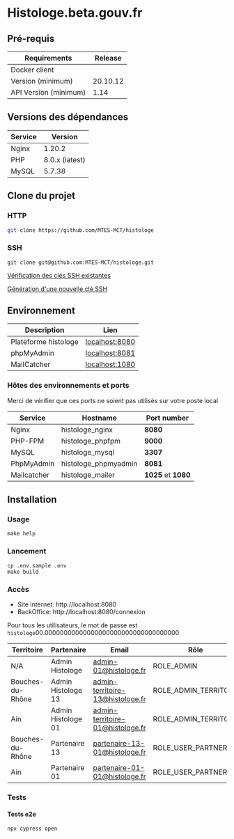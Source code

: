 # Histologe.beta.gouv.fr

## Pré-requis

Requirements|Release
------------|--------
Docker client|
Version (minimum) | 20.10.12
API Version (minimum) | 1.14

## Versions des dépendances
Service|Version
-------|-------
Nginx | 1.20.2
PHP | 8.0.x (latest)
MySQL | 5.7.38

## Clone du projet

### HTTP
```bash
git clone https://github.com/MTES-MCT/histologe
```

### SSH
```
git clone git@github.com:MTES-MCT/histologe.git
```

[Vérification des clés SSH existantes](https://docs.github.com/en/authentication/connecting-to-github-with-ssh/checking-for-existing-ssh-keys)

[Génération d'une nouvelle clé SSH](https://docs.github.com/en/authentication/connecting-to-github-with-ssh/generating-a-new-ssh-key-and-adding-it-to-the-ssh-agent)

## Environnement

Description| Lien
---------|------------- 
Plateforme histologe| [localhost:8080](http://localhost:8080)
phpMyAdmin | [localhost:8081](http://localhost:8081)
MailCatcher  | [localhost:1080](http://localhost:1080)

### Hôtes des environnements et ports

Merci de vérifier que ces ports ne soient pas utilisés sur votre poste local

Service|Hostname|Port number
-------|--------|-----------
Nginx|  histologe_nginx| **8080**
PHP-FPM| histologe_phpfpm|**9000**
MySQL| histologe_mysql|**3307**
PhpMyAdmin |   histologe_phpmyadmin | **8081**
Mailcatcher|   histologe_mailer| **1025** et **1080**

## Installation

### Usage
```
make help
```

### Lancement
```
cp .env.sample .env
make build
```

### Accès

- Site internet: http://localhost:8080
- BackOffice: http://localhost:8080/connexion

Pour tous les utilisateurs, le mot de passe est `histologe`00.00000000000000000000000000000000000

Territoire             | Partenaire         | Email                            | Rôle       
-----------------------|--------------------|----------------------------------|----------------------
N/A                    | Admin Histologe    | admin-01@histologe.fr            | ROLE_ADMIN 
Bouches-du-Rhône       | Admin Histologe 13 | admin-territoire-13@histologe.fr | ROLE_ADMIN_TERRITORY
Ain                    | Admin Histologe 01 | admin-territoire-01@histologe.fr | ROLE_ADMIN_TERRITORY
Bouches-du-Rhône       | Partenaire 13      | partenaire-13-01@histologe.fr    | ROLE_USER_PARTNER
Ain                    | Partenaire 01      | partenaire-01-01@histologe.fr    | ROLE_USER_PARTNER


### Tests

#### Tests e2e
```
npx cypress open
```

